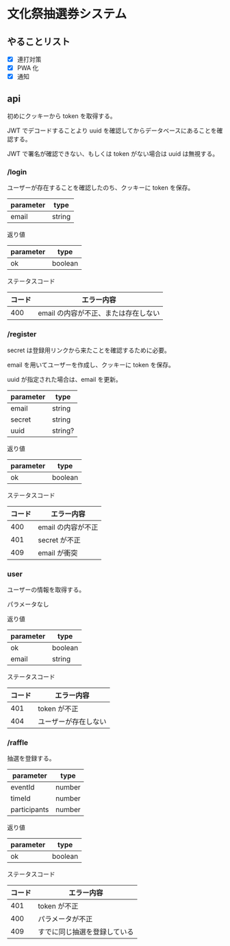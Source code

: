 # 文化祭抽選券システム

## やることリスト

- [x] 連打対策
- [x] PWA 化
- [x] 通知

## api

初めにクッキーから token を取得する。

JWT でデコードすることより uuid を確認してからデータベースにあることを確認する。

JWT で署名が確認できない、もしくは token がない場合は uuid は無視する。

### /login

ユーザーが存在することを確認したのち、クッキーに token を保存。

| parameter | type   |
| --------- | ------ |
| email     | string |

返り値

| parameter | type    |
| --------- | ------- |
| ok        | boolean |

ステータスコード

| コード | エラー内容                           |
| ------ | ------------------------------------ |
| 400    | email の内容が不正、または存在しない |

### /register

secret は登録用リンクから来たことを確認するために必要。

email を用いてユーザーを作成し、クッキーに token を保存。

uuid が指定された場合は、email を更新。

| parameter | type    |
| --------- | ------- |
| email     | string  |
| secret    | string  |
| uuid      | string? |

返り値

| parameter | type    |
| --------- | ------- |
| ok        | boolean |

ステータスコード

| コード | エラー内容         |
| ------ | ------------------ |
| 400    | email の内容が不正 |
| 401    | secret が不正      |
| 409    | email が衝突       |

### user

ユーザーの情報を取得する。

パラメータなし

返り値

| parameter | type    |
| --------- | ------- |
| ok        | boolean |
| email     | string  |

ステータスコード

| コード | エラー内容           |
| ------ | -------------------- |
| 401    | token が不正         |
| 404    | ユーザーが存在しない |

### /raffle

抽選を登録する。

| parameter    | type   |
| ------------ | ------ |
| eventId      | number |
| timeId       | number |
| participants | number |

返り値

| parameter | type    |
| --------- | ------- |
| ok        | boolean |

ステータスコード

| コード | エラー内容                   |
| ------ | ---------------------------- |
| 401    | token が不正                 |
| 400    | パラメータが不正             |
| 409    | すでに同じ抽選を登録している |

